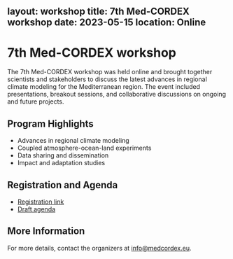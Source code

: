 layout: workshop
title: 7th Med-CORDEX workshop
date: 2023-05-15
location: Online
---

# 7th Med-CORDEX workshop

The 7th Med-CORDEX workshop was held online and brought together scientists and stakeholders to discuss the latest advances in regional climate modeling for the Mediterranean region. The event included presentations, breakout sessions, and collaborative discussions on ongoing and future projects.

## Program Highlights
- Advances in regional climate modeling
- Coupled atmosphere-ocean-land experiments
- Data sharing and dissemination
- Impact and adaptation studies

## Registration and Agenda
- [Registration link](#)
- [Draft agenda](#)

## More Information
For more details, contact the organizers at info@medcordex.eu.
